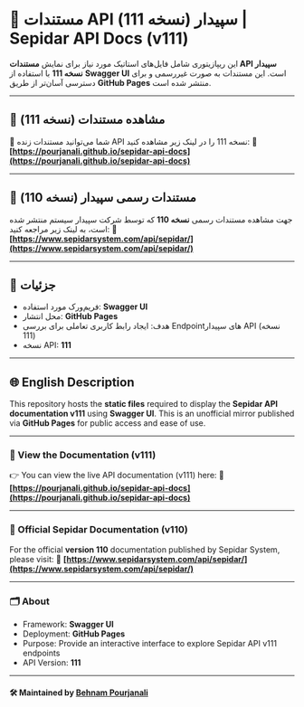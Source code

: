 # 📘 مستندات API سپیدار (نسخه 111) | Sepidar API Docs (v111)

این ریپازیتوری شامل فایل‌های استاتیک مورد نیاز برای نمایش **مستندات API سپیدار نسخه 111** با استفاده از **Swagger UI** است.
این مستندات به صورت غیررسمی و برای دسترسی آسان‌تر از طریق **GitHub Pages** منتشر شده است.

---

## 🚀 مشاهده مستندات (نسخه 111)
📎 شما می‌توانید مستندات زنده API نسخه 111 را در لینک زیر مشاهده کنید:
🔗 **[https://pourjanali.github.io/sepidar-api-docs](https://pourjanali.github.io/sepidar-api-docs)**

---

## 🔗 مستندات رسمی سپیدار (نسخه 110)
جهت مشاهده مستندات رسمی **نسخه 110** که توسط شرکت سپیدار سیستم منتشر شده است، به لینک زیر مراجعه کنید:
🔗 **[https://www.sepidarsystem.com/api/sepidar/](https://www.sepidarsystem.com/api/sepidar/)**

---

## 🧩 جزئیات
* فریم‌ورک مورد استفاده: **Swagger UI**
* محل انتشار: **GitHub Pages**
* هدف: ایجاد رابط کاربری تعاملی برای بررسی Endpointهای سپیدار API (نسخه 111)
* نسخه API: **111**

---

## 🌐 English Description

This repository hosts the **static files** required to display the **Sepidar API documentation v111** using **Swagger UI**.
This is an unofficial mirror published via **GitHub Pages** for public access and ease of use.

---

### 🚀 View the Documentation (v111)
👉 You can view the live API documentation (v111) here:
🔗 **[https://pourjanali.github.io/sepidar-api-docs](https://pourjanali.github.io/sepidar-api-docs)**

---

### 🔗 Official Sepidar Documentation (v110)
For the official **version 110** documentation published by Sepidar System, please visit:
🔗 **[https://www.sepidarsystem.com/api/sepidar/](https://www.sepidarsystem.com/api/sepidar/)**

---

### 🗂️ About
* Framework: **Swagger UI**
* Deployment: **GitHub Pages**
* Purpose: Provide an interactive interface to explore Sepidar API v111 endpoints
* API Version: **111**

---

#### 🛠 Maintained by [Behnam Pourjanali](https://github.com/pourjanali)
